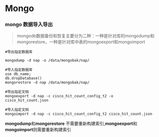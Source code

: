 # Mongo

### mongo 数据导入导出

>mongodb数据备份和恢复主要分为二种：一种是针对库的mongodump和mongorestore，一种是针对库中表的mongoexport和mongoimport

~~~shell
#导出指定数据库

mongodump -d nap -o /data/mongobak/nap/

#导入指定数据库
use db_name;
db.dropDatabase()
mongorestore -d nap /data/mongobak/nap/

#导出指定文档
mongoexport -d nap -c cisco_hit_count_config_t2 -o cisco_hit_count.json

#导入指定文档
mongoimport -d nap -c cisco_hit_count_config_t2 cisco_hit_count.json
~~~

**mongodump**和**mongorestore** 不需要重新构建索引,**mongoexport**和**mongoimport**则需要重新构建索引

